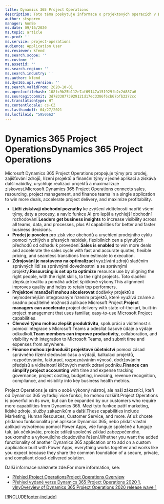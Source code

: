 ```yaml
---
title: Dynamics 365 Project Operations
description: Toto téma poskytuje informace o projektových operacích v Dynamics 365.
author: stsporen
manager: AnnBe
ms.date: 09/16/2020
ms.topic: article
ms.prod: ''
ms.service: project-operations
audience: Application User
ms.reviewer: kfend
ms.search.scope: ''
ms.custom: ''
ms.assetid: ''
ms.search.region: ''
ms.search.industry: ''
ms.author: kfend
ms.dyn365.ops.version: ''
ms.search.validFrom: 2020-10-01
ms.openlocfilehash: 108fc9b25b112e7af69147a151929fb2c2d887a6
ms.sourcegitcommit: 3d78338773929121d17ec3386f6cb67bfb2272cc
ms.translationtype: HT
ms.contentlocale: cs-CZ
ms.lasthandoff: 04/27/2021
ms.locfileid: "5950662"
---
```

# <a name="dynamics-365-project-operations"></a><span data-ttu-id="18ada-103">Dynamics 365 Project Operations</span><span class="sxs-lookup"><span data-stu-id="18ada-103">Dynamics 365 Project Operations</span></span>

<span data-ttu-id="18ada-104">Microsoft Dynamics 365 Project Operations propojuje týmy pro prodej, zajišťování zdrojů, řízení projektů a finanční týmy v jedné aplikaci a získává další nabídky, urychluje realizaci projektů a maximalizuje ziskovost.</span><span class="sxs-lookup"><span data-stu-id="18ada-104">Microsoft Dynamics 365 Project Operations connects sales, resourcing, project management, and finance teams in a single application to win more deals, accelerate project delivery, and maximize profitability.</span></span>

-   <span data-ttu-id="18ada-105">**Lídři získávají obchodní poznatky** ke zvýšení viditelnosti napříč všemi týmy, daty a procesy, a navíc funkce AI pro lepší a rychlejší obchodní rozhodování.</span><span class="sxs-lookup"><span data-stu-id="18ada-105">**Leaders get business insights** to increase visibility across all teams, data, and processes, plus AI capabilities for better and faster business decisions.</span></span>
-   <span data-ttu-id="18ada-106">**Prodej je povolen** pro zisk více obchodů a urychlení prodejního cyklu pomocí rychlých a přesných nabídek, flexibilních cen a plynulých přechodů od odhadu k provedení.</span><span class="sxs-lookup"><span data-stu-id="18ada-106">**Sales is enabled** to win more deals and accelerate the sales cycle with fast and accurate quotes, flexible pricing, and seamless transitions from estimate to execution.</span></span>
-   <span data-ttu-id="18ada-107">**Zdrojování je nastaveno na optimalizaci** využívání zdrojů sladěním správných lidí se správnými dovednostmi a se správnými projekty.</span><span class="sxs-lookup"><span data-stu-id="18ada-107">**Resourcing is set up to optimize** resource use by aligning the right people, with the right skills, to the right projects.</span></span> <span data-ttu-id="18ada-108">Toto sladění zlepšuje kvalitu a pomáhá udržet špičkové výkony.</span><span class="sxs-lookup"><span data-stu-id="18ada-108">This alignment improves quality and helps to retain top performers.</span></span>
-   <span data-ttu-id="18ada-109">**Projektoví manažeři mohou akcelerovat** dodávky projektů s nejmodernějším integrovaným řízením projektů, které využívá známé a snadno použitelné možnosti aplikace Microsoft Project.</span><span class="sxs-lookup"><span data-stu-id="18ada-109">**Project managers can accelerate** project delivery with state-of-the-art, built-in project management that uses familiar, easy-to-use Microsoft Project capabilities.</span></span>
-   <span data-ttu-id="18ada-110">**Členové týmu mohou zlepšit produktivitu**, spolupráci a viditelnost s pomocí integrace s Microsoft Teams a odesílat časové údaje a výdaje odkudkoli.</span><span class="sxs-lookup"><span data-stu-id="18ada-110">**Team members can improve productivity**, collaboration, and visibility with integration to Microsoft Teams, and submit time and expenses from anywhere.</span></span>
-   <span data-ttu-id="18ada-111">**Finance mohou zjednodušit projektové účetnictví** pomocí zásad správného řízení sledování času a výdajů, kalkulací projektů, rozpočtováním, fakturací, rozpoznáváním výnosů, dodržováním předpisů a viditelností klíčových metrik zdraví podniku.</span><span class="sxs-lookup"><span data-stu-id="18ada-111">**Finance can simplify project accounting** with time and expense tracking governance, project costing, budgeting, invoicing, revenue recognition, compliance, and visibility into key business health metrics.</span></span>

<span data-ttu-id="18ada-112">Project Operations je sám o sobě výkonný nástroj, ale naši zákazníci, kteří od Dynamics 365 vyžadují více funkcí, ho mohou rozšířit.</span><span class="sxs-lookup"><span data-stu-id="18ada-112">Project Operations is powerful on its own, but can be expanded by our customers who require more capabilities from Dynamics 365.</span></span> <span data-ttu-id="18ada-113">Mezi tyto funkce patří marketing, lidské zdroje, služby zákazníkům a další.</span><span class="sxs-lookup"><span data-stu-id="18ada-113">These capabilities include Marketing, Human Resources, Customer Service, and more.</span></span> <span data-ttu-id="18ada-114">Ať už chcete přidanou funkcionalitu jiné aplikace Dynamics 365, nebo přidat vlastní aplikaci vytvořenou pomocí Power Apps, vše funguje společně a funguje tak, jak očekáváte, protože sdílejí společný základ zabezpečeného, soukromého a vyhovujícího cloudového řešení.</span><span class="sxs-lookup"><span data-stu-id="18ada-114">Whether you want the added functionality of another Dynamics 365 application or to add on a custom application built with Power Apps, everything works together and works like you expect because they share the common foundation of a secure, private, and compliant cloud-delivered solution.</span></span>

<span data-ttu-id="18ada-115">Další informace naleznete zde:</span><span class="sxs-lookup"><span data-stu-id="18ada-115">For more information, see:</span></span>

- [<span data-ttu-id="18ada-116">Přehled Project Operations</span><span class="sxs-lookup"><span data-stu-id="18ada-116">Project Operations Overview</span></span>](https://dynamics.microsoft.com/en-us/project-operations/overview/)
- [<span data-ttu-id="18ada-117">Přehled vydané verze Dynamics 365 Project Operations 2020 1. vlny</span><span class="sxs-lookup"><span data-stu-id="18ada-117">Overview of Dynamics 365 Project Operations 2020 release wave 1</span></span>](/dynamics365-release-plan/2020wave1/dynamics365-project-operations/)



[!INCLUDE[footer-include](includes/footer-banner.md)]
